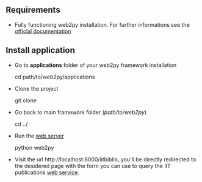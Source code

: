 ## Requirements

* Fully functioning web2py installation. For further informations see the [official documentation](https://github.com/web2py/web2py)

## Install application

* Go to **applications** folder of your web2py framework installation

    cd path/to/web2py/applications

* Clone the project

    git clone 

* Go back to main framework folder (*path/to/web2py*)

    cd ../

* Run the [web server](https://github.com/web2py/web2py#installation-instructions)

    python web2py

* Visit the url http://localhost:8000/iitbiblio, you'll be directly redirected to the desidered page with the form you can use to query the IIT publications [web service](http://backend.publications.iit.it/api/publications/getMatchingOnesAsJsonData).

